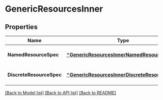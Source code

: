 # GenericResourcesInner

## Properties
Name | Type | Description | Notes
------------ | ------------- | ------------- | -------------
**NamedResourceSpec** | [***GenericResourcesInnerNamedResourceSpec**](GenericResources_inner_NamedResourceSpec.md) |  | [optional] [default to null]
**DiscreteResourceSpec** | [***GenericResourcesInnerDiscreteResourceSpec**](GenericResources_inner_DiscreteResourceSpec.md) |  | [optional] [default to null]

[[Back to Model list]](../README.md#documentation-for-models) [[Back to API list]](../README.md#documentation-for-api-endpoints) [[Back to README]](../README.md)


